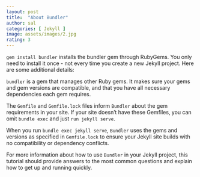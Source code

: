 ```yaml
---
layout: post
title:  "About Bundler"
author: sal
categories: [ Jekyll ]
image: assets/images/2.jpg
rating: 3
---
```

`gem install bundler` installs the bundler gem through RubyGems. You only need to install it once - not every time you create a new Jekyll project. Here are some additional details:

`bundler` is a gem that manages other Ruby gems. It makes sure your gems and gem versions are compatible, and that you have all necessary dependencies each gem requires.

The `Gemfile` and `Gemfile.lock` files inform `Bundler` about the gem requirements in your site. If your site doesn’t have these Gemfiles, you can omit `bundle exec` and just `run jekyll serve`.

When you run `bundle exec jekyll serve`, `Bundler` uses the gems and versions as specified in `Gemfile.lock` to ensure your Jekyll site builds with no compatibility or dependency conflicts.

For more information about how to use `Bundler` in your Jekyll project, this tutorial should provide answers to the most common questions and explain how to get up and running quickly.
<!--stackedit_data:
eyJoaXN0b3J5IjpbODYyMDc2Mjg4XX0=
-->